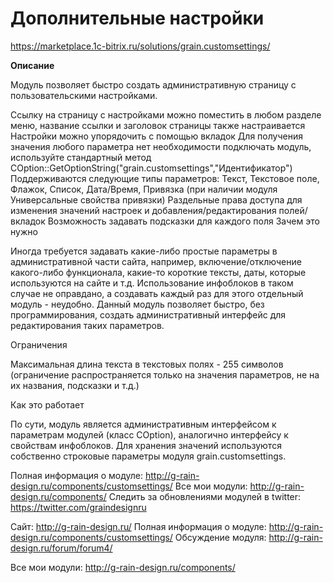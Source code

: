 # Дополнительные настройки
https://marketplace.1c-bitrix.ru/solutions/grain.customsettings/ 

**Описание**

Модуль позволяет быстро создать административную страницу с пользовательскими настройками. 

Ссылку на страницу с настройками можно поместить в любом разделе меню, название ссылки и заголовок страницы также настраивается
Настройки можно упорядочить с помощью вкладок
Для получения значения любого параметра нет необходимости подключать модуль, используйте стандартный метод COption::GetOptionString("grain.customsettings","Идентификатор")
Поддерживаются следующие типы параметров:  Текст, Текстовое поле, Флажок, Список, Дата/Время, Привязка (при наличии модуля Универсальные свойства привязки)
Раздельные права доступа для изменения значений настроек и добавления/редактирования полей/вкладок
Возможность задавать подсказки для каждого поля
Зачем это нужно

Иногда требуется задавать какие-либо простые параметры в административной части сайта, например, включение/отключение какого-либо функционала, какие-то короткие тексты, даты, которые используются на сайте и т.д. Использование инфоблоков в таком случае не оправдано, а создавать каждый раз для этого отдельный модуль - неудобно. Данный модуль позволяет быстро, без программирования, создать административный интерфейс для редактирования таких параметров.

Ограничения

Максимальная длина текста в текстовых полях - 255 символов (ограничение распространяется только на значения параметров, не на их названия, подсказки и т.д.)

Как это работает

По сути, модуль является административным интерфейсом к параметрам модулей (класс COption), аналогично интерфейсу к свойствам инфоблоков. Для хранения значений используются собственно строковые параметры модуля grain.customsettings.

Полная информация о модуле: http://g-rain-design.ru/components/customsettings/
Все мои модули: http://g-rain-design.ru/components/
Следить за обновлениями модулей в twitter: https://twitter.com/graindesignru

Сайт: http://g-rain-design.ru/
Полная информация о модуле: http://g-rain-design.ru/components/customsettings/
Обсуждение модуля: http://g-rain-design.ru/forum/forum4/

Все мои модули: http://g-rain-design.ru/components/